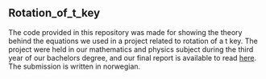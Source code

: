 ## Rotation_of_t_key

The code provided in this repository was made for showing the theory behind the equations we used in a project related to rotation of a t key.
The project were held in our mathematics and physics subject during the third year of our bachelors degree, and our final report is available to read [here](Project_submission.pdf). The submission is written in norwegian.
